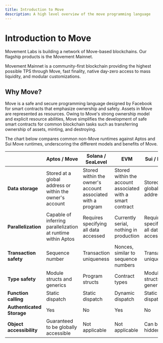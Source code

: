 ```yaml
---
title: Introduction to Move
description: A high level overview of the move programming language
---
```


# Introduction to Move

Movement Labs is building a network of Move-based blockchains. Our flagship products is the Movement Mainnet.

Movement Mainnet is a community-first blockchain providing the highest possible TPS through Move, fast finality, native day-zero access to mass liquidity, and modular customizations.

<!-- > ⚠️ This documentation provides a high level intro to the vision. The [white paper](https://www.movementnetwork.xyz/whitepaper/movement-whitepaper_en.pdf) goes into more details on some of the presented solutions. -->

## Why Move?

Move is a safe and secure programming language designed by Facebook for smart contracts that emphasize ownership and safety. Assets in Move are represented as resources. Owing to Move's strong ownership model and explicit resource abilities, Move simplifies the development of safe smart contracts for common blockchain tasks such as transferring ownership of assets, minting, and destroying. 

The chart below compares common non-Move runtimes against Aptos and Sui Move runtimes, underscoring the different models and benefits of Move.

|                        | Aptos / Move                                     | Solana / SeaLevel                                   | EVM                                           | Sui / Move                              |
|------------------------|--------------------------------------------------|-----------------------------------------------------|-----------------------------------------------|------------------------------------------|
| **Data storage**       | Stored at a global address or within the owner's account | Stored within the owner's account associated with a program | Stored within the account associated with a smart contract | Stored at a global address              |
| **Parallelization**    | Capable of inferring parallelization at runtime within Aptos | Requires specifying all data accessed               | Currently serial, nothing in production       | Requires specifying all data accessed    |
| **Transaction safety** | Sequence number                                   | Transaction uniqueness                              | Nonces, similar to sequence numbers           | Transaction uniqueness                    |
| **Type safety**        | Module structs and generics                       | Program structs                                     | Contract types                                | Module structs and generics               |
| **Function calling**   | Static dispatch                                   | Static dispatch                                     | Dynamic dispatch                              | Static dispatch                           |
| **Authenticated Storage** | Yes                                          | No                                                  | Yes                                           | No                                        |
| **Object accessibility** | Guaranteed to be globally accessible            | Not applicable                                      | Not applicable                                | Can be hidden                             |


